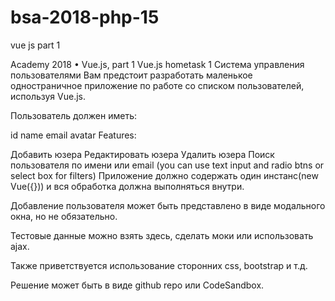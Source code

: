# bsa-2018-php-15
vue js part 1


Academy 2018 • Vue.js, part 1
Vue.js hometask 1
Система управления пользователями
Вам предстоит разработать маленькое одностраничное приложение по работе со списком пользователей, используя Vue.js.

Пользователь должен иметь:

id
name
email
avatar
Features:

Добавить юзера
Редактировать юзера
Удалить юзера
Поиск пользователя по имени или email (you can use text input and radio btns or select box for filters)
Приложение должно содержать один инстанс(new Vue({})) и вся обработка должна выполняться внутри.

Добавление пользователя может быть представлено в виде модального окна, но не обязательно.

Тестовые данные можно взять здесь, сделать моки или использовать ajax.

Также приветствуется использование сторонних css, bootstrap и т.д.

Решение может быть в виде github repo или CodeSandbox.
